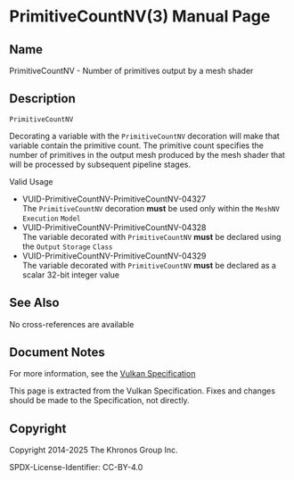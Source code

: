 # PrimitiveCountNV(3) Manual Page

## Name

PrimitiveCountNV - Number of primitives output by a mesh shader



## [](#_description)Description

`PrimitiveCountNV`

Decorating a variable with the `PrimitiveCountNV` decoration will make that variable contain the primitive count. The primitive count specifies the number of primitives in the output mesh produced by the mesh shader that will be processed by subsequent pipeline stages.

Valid Usage

- [](#VUID-PrimitiveCountNV-PrimitiveCountNV-04327)VUID-PrimitiveCountNV-PrimitiveCountNV-04327  
  The `PrimitiveCountNV` decoration **must** be used only within the `MeshNV` `Execution` `Model`
- [](#VUID-PrimitiveCountNV-PrimitiveCountNV-04328)VUID-PrimitiveCountNV-PrimitiveCountNV-04328  
  The variable decorated with `PrimitiveCountNV` **must** be declared using the `Output` `Storage` `Class`
- [](#VUID-PrimitiveCountNV-PrimitiveCountNV-04329)VUID-PrimitiveCountNV-PrimitiveCountNV-04329  
  The variable decorated with `PrimitiveCountNV` **must** be declared as a scalar 32-bit integer value

## [](#_see_also)See Also

No cross-references are available

## [](#_document_notes)Document Notes

For more information, see the [Vulkan Specification](https://registry.khronos.org/vulkan/specs/latest/html/vkspec.html#PrimitiveCountNV)

This page is extracted from the Vulkan Specification. Fixes and changes should be made to the Specification, not directly.

## [](#_copyright)Copyright

Copyright 2014-2025 The Khronos Group Inc.

SPDX-License-Identifier: CC-BY-4.0
